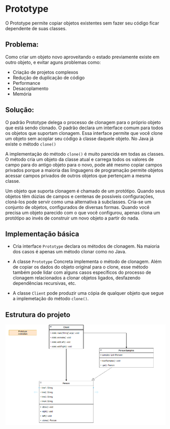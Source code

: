 # Prototype

O Prototype permite copiar objetos existentes sem fazer seu código ficar dependente de suas classes.


## Problema:

Como criar um objeto novo aproveitando o estado previamente existe em outro objeto, e evitar aguns problemas como:

- Criação de projetos complexos
- Redução de duplicação de código
- Performance
- Desacoplamento
- Memória

## Solução:

O padrão Prototype delega o processo de clonagem para o próprio objeto que está sendo clonado. O padrão declara um interface comum para todos os objetos que suportam clonagem. Essa interface permite que você clone um objeto sem acoplar seu código à classe daquele objeto. No Java já existe o método `clone()`

A implementação do método `clone()` é muito parecida em todas as classes. O método cria um objeto da classe atual e carrega todos os valores de campo para do antigo objeto para o novo, pode até mesmo copiar campos privados porque a maioria das linguagens de programação permite objetos acessar campos privados de outros objetos que pertençam a mesma classe.

Um objeto que suporta clonagem é chamado de um protótipo. Quando seus objetos têm dúzias de campos e centenas de possíveis configurações, cloná-los pode servir como uma alternativa à subclasses. Cria-se um conjunto de objetos, configurados de diversas formas. Quando você precisa um objeto parecido com o que você configurou, apenas clona um protótipo ao invés de construir um novo objeto a partir do nada.

## Implementação básica

- Cria interface `Prototype` declara os métodos de clonagem. Na maioria dos casos é apenas um método clonar como no Java.

- A classe `Prototype` Concreta implementa o método de clonagem. Além de copiar os dados do objeto original para o clone, esse método também pode lidar com alguns casos específicos do processo de clonagem relacionados a clonar objetos ligados, desfazendo dependências recursivas, etc.

- A classe `Client` pode produzir uma cópia de qualquer objeto que segue a implemetação do método `clone()`.


## Estrutura do projeto
![prototype](https://github.com/igor-lourenco/design-pattern-creational-prototype/blob/main/uml/prototype.png)
